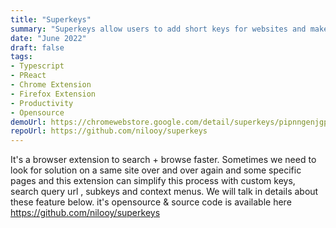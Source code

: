 ```yaml
---
title: "Superkeys"
summary: "Superkeys allow users to add short keys for websites and make search query in those sites."
date: "June 2022"
draft: false
tags:
- Typescript
- PReact
- Chrome Extension
- Firefox Extension
- Productivity
- Opensource
demoUrl: https://chromewebstore.google.com/detail/superkeys/pipnngenjgpmcofmeifehbaihdojajbc
repoUrl: https://github.com/nilooy/superkeys
---
```


It's a browser extension to search + browse faster. Sometimes we need to look for solution on a same site over and over again and some specific pages and this extension can simplify this process with custom keys, search query url , subkeys and context menus. We will talk in details about these feature below. it's opensource & source code is available here https://github.com/nilooy/superkeys

